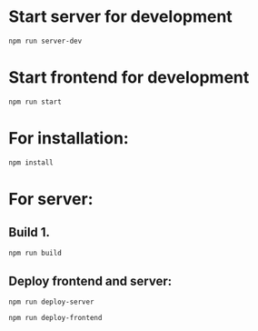 # Start server for development
```bash
npm run server-dev
```
# Start frontend for development
```sh
npm run start
```

# For installation:
```sh
npm install
```

# For server:
## Build 1.
```
npm run build
```

## Deploy frontend and server:

```
npm run deploy-server
```

```
npm run deploy-frontend
```